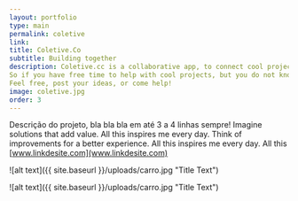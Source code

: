 ```yaml
---
layout: portfolio
type: main
permalink: coletive
link:
title: Coletive.Co
subtitle: Building together
description: Coletive.cc is a collaborative app, to connect cool projects / ideas with cool people who are willing to help!
So if you have free time to help with cool projects, but you do not know where to start, or if you're on the other side, full of ideas and needing hands to help.
Feel free, post your ideas, or come help! 
image: coletive.jpg
order: 3
---
```


Descrição do projeto, bla bla bla em até 3 a 4 linhas sempre! Imagine solutions that add value. All this inspires me every day. Think of improvements for a better experience. All this inspires me every day. All this [www.linkdesite.com](www.linkdesite.com)

![alt text]({{ site.baseurl }}/uploads/carro.jpg "Title Text")

![alt text]({{ site.baseurl }}/uploads/carro.jpg "Title Text")
